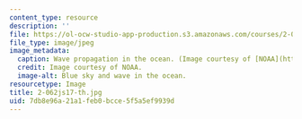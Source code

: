```yaml
---
content_type: resource
description: ''
file: https://ol-ocw-studio-app-production.s3.amazonaws.com/courses/2-062j-wave-propagation-spring-2017/7db8e96a21a1feb0bcce5f5a5ef9939d_2-062js17-th.jpg
file_type: image/jpeg
image_metadata:
  caption: Wave propagation in the ocean. (Image courtesy of [NOAA](http://www.noaa.gov).)
  credit: Image courtesy of NOAA.
  image-alt: Blue sky and wave in the ocean.
resourcetype: Image
title: 2-062js17-th.jpg
uid: 7db8e96a-21a1-feb0-bcce-5f5a5ef9939d
---
```

